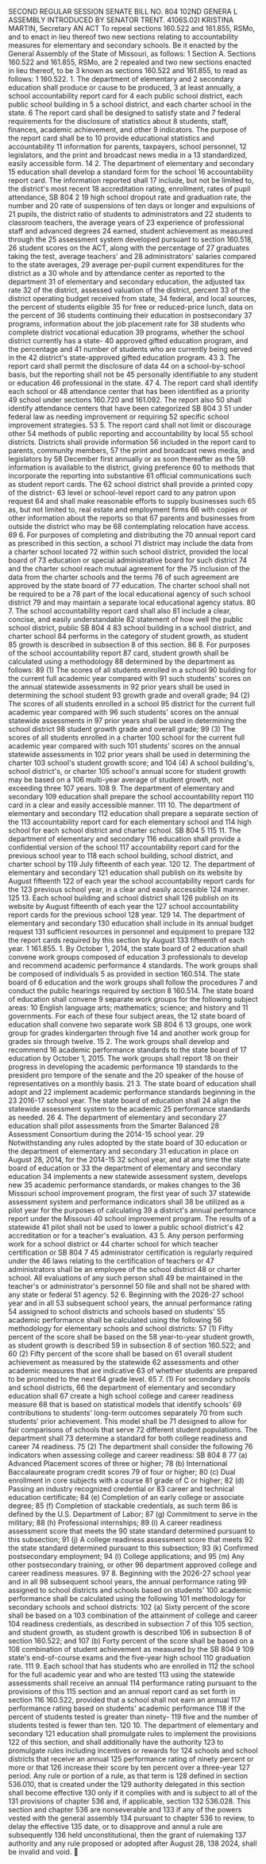SECOND REGULAR SESSION
SENATE BILL NO. 804
102ND GENERA L ASSEMBLY
INTRODUCED BY SENATOR TRENT.
4106S.02I KRISTINA MARTIN, Secretary
AN ACT
To repeal sections 160.522 and 161.855, RSMo, and to enact in lieu thereof two new sections
relating to accountability measures for elementary and secondary schools.
Be it enacted by the General Assembly of the State of Missouri, as follows:
1 Section A. Sections 160.522 and 161.855, RSMo, are
2 repealed and two new sections enacted in lieu thereof, to be
3 known as sections 160.522 and 161.855, to read as follows:
1 160.522. 1. The department of elementary and
2 secondary education shall produce or cause to be produced,
3 at least annually, a school accountability report card for
4 each public school district, each public school building in
5 a school district, and each charter school in the state.
6 The report card shall be designed to satisfy state and
7 federal requirements for the disclosure of statistics about
8 students, staff, finances, academic achievement, and other
9 indicators. The purpose of the report card shall be to
10 provide educational statistics and accountability
11 information for parents, taxpayers, school personnel,
12 legislators, and the print and broadcast news media in a
13 standardized, easily accessible form.
14 2. The department of elementary and secondary
15 education shall develop a standard form for the school
16 accountability report card. The information reported shall
17 include, but not be limited to, the district's most recent
18 accreditation rating, enrollment, rates of pupil attendance,
SB 804 2
19 high school dropout rate and graduation rate, the number and
20 rate of suspensions of ten days or longer and expulsions of
21 pupils, the district ratio of students to administrators and
22 students to classroom teachers, the average years of
23 experience of professional staff and advanced degrees
24 earned, student achievement as measured through the
25 assessment system developed pursuant to section 160.518,
26 student scores on the ACT, along with the percentage of
27 graduates taking the test, average teachers' and
28 administrators' salaries compared to the state averages,
29 average per-pupil current expenditures for the district as a
30 whole and by attendance center as reported to the department
31 of elementary and secondary education, the adjusted tax rate
32 of the district, assessed valuation of the district, percent
33 of the district operating budget received from state,
34 federal, and local sources, the percent of students eligible
35 for free or reduced-price lunch, data on the percent of
36 students continuing their education in postsecondary
37 programs, information about the job placement rate for
38 students who complete district vocational education
39 programs, whether the school district currently has a state-
40 approved gifted education program, and the percentage and
41 number of students who are currently being served in the
42 district's state-approved gifted education program.
43 3. The report card shall permit the disclosure of data
44 on a school-by-school basis, but the reporting shall not be
45 personally identifiable to any student or education
46 professional in the state.
47 4. The report card shall identify each school or
48 attendance center that has been identified as a priority
49 school under sections 160.720 and 161.092. The report also
50 shall identify attendance centers that have been categorized
SB 804 3
51 under federal law as needing improvement or requiring
52 specific school improvement strategies.
53 5. The report card shall not limit or discourage other
54 methods of public reporting and accountability by local
55 school districts. Districts shall provide information
56 included in the report card to parents, community members,
57 the print and broadcast news media, and legislators by
58 December first annually or as soon thereafter as the
59 information is available to the district, giving preference
60 to methods that incorporate the reporting into substantive
61 official communications such as student report cards. The
62 school district shall provide a printed copy of the district-
63 level or school-level report card to any patron upon request
64 and shall make reasonable efforts to supply businesses such
65 as, but not limited to, real estate and employment firms
66 with copies or other information about the reports so that
67 parents and businesses from outside the district who may be
68 contemplating relocation have access.
69 6. For purposes of completing and distributing the
70 annual report card as prescribed in this section, a school
71 district may include the data from a charter school located
72 within such school district, provided the local board of
73 education or special administrative board for such district
74 and the charter school reach mutual agreement for the
75 inclusion of the data from the charter schools and the terms
76 of such agreement are approved by the state board of
77 education. The charter school shall not be required to be a
78 part of the local educational agency of such school district
79 and may maintain a separate local educational agency status.
80 7. The school accountability report card shall also
81 include a clear, concise, and easily understandable
82 statement of how well the public school district, public
SB 804 4
83 school building in a school district, and charter school
84 performs in the category of student growth, as student
85 growth is described in subsection 8 of this section.
86 8. For purposes of the school accountability report
87 card, student growth shall be calculated using a methodology
88 determined by the department as follows:
89 (1) The scores of all students enrolled in a school
90 building for the current full academic year compared with
91 such students' scores on the annual statewide assessments in
92 prior years shall be used in determining the school student
93 growth grade and overall grade;
94 (2) The scores of all students enrolled in a school
95 district for the current full academic year compared with
96 such students' scores on the annual statewide assessments in
97 prior years shall be used in determining the school district
98 student growth grade and overall grade;
99 (3) The scores of all students enrolled in a charter
100 school for the current full academic year compared with such
101 students' scores on the annual statewide assessments in
102 prior years shall be used in determining the charter
103 school's student growth score; and
104 (4) A school building's, school district's, or charter
105 school's annual score for student growth may be based on a
106 multi-year average of student growth, not exceeding three
107 years.
108 9. The department of elementary and secondary
109 education shall prepare the school accountability report
110 card in a clear and easily accessible manner.
111 10. The department of elementary and secondary
112 education shall prepare a separate section of the
113 accountability report card for each elementary school and
114 high school for each school district and charter school.
SB 804 5
115 11. The department of elementary and secondary
116 education shall provide a confidential version of the school
117 accountability report card for the previous school year to
118 each school building, school district, and charter school by
119 July fifteenth of each year.
120 12. The department of elementary and secondary
121 education shall publish on its website by August fifteenth
122 of each year the school accountability report cards for the
123 previous school year, in a clear and easily accessible
124 manner.
125 13. Each school building and school district shall
126 publish on its website by August fifteenth of each year the
127 school accountability report cards for the previous school
128 year.
129 14. The department of elementary and secondary
130 education shall include in its annual budget request
131 sufficient resources in personnel and equipment to prepare
132 the report cards required by this section by August
133 fifteenth of each year.
1 161.855. 1. By October 1, 2014, the state board of
2 education shall convene work groups composed of education
3 professionals to develop and recommend academic performance
4 standards. The work groups shall be composed of individuals
5 as provided in section 160.514. The state board of
6 education and the work groups shall follow the procedures
7 and conduct the public hearings required by section
8 160.514. The state board of education shall convene
9 separate work groups for the following subject areas:
10 English language arts; mathematics; science; and history and
11 governments. For each of these four subject areas, the
12 state board of education shall convene two separate work
SB 804 6
13 groups, one work group for grades kindergarten through five
14 and another work group for grades six through twelve.
15 2. The work groups shall develop and recommend
16 academic performance standards to the state board of
17 education by October 1, 2015. The work groups shall report
18 on their progress in developing the academic performance
19 standards to the president pro tempore of the senate and the
20 speaker of the house of representatives on a monthly basis.
21 3. The state board of education shall adopt and
22 implement academic performance standards beginning in the
23 2016-17 school year. The state board of education shall
24 align the statewide assessment system to the academic
25 performance standards as needed.
26 4. The department of elementary and secondary
27 education shall pilot assessments from the Smarter Balanced
28 Assessment Consortium during the 2014-15 school year.
29 Notwithstanding any rules adopted by the state board of
30 education or the department of elementary and secondary
31 education in place on August 28, 2014, for the 2014-15
32 school year, and at any time the state board of education or
33 the department of elementary and secondary education
34 implements a new statewide assessment system, develops new
35 academic performance standards, or makes changes to the
36 Missouri school improvement program, the first year of such
37 statewide assessment system and performance indicators shall
38 be utilized as a pilot year for the purposes of calculating
39 a district's annual performance report under the Missouri
40 school improvement program. The results of a statewide
41 pilot shall not be used to lower a public school district's
42 accreditation or for a teacher's evaluation.
43 5. Any person performing work for a school district or
44 charter school for which teacher certification or
SB 804 7
45 administrator certification is regularly required under the
46 laws relating to the certification of teachers or
47 administrators shall be an employee of the school district
48 or charter school. All evaluations of any such person shall
49 be maintained in the teacher's or administrator's personnel
50 file and shall not be shared with any state or federal
51 agency.
52 6. Beginning with the 2026-27 school year and in all
53 subsequent school years, the annual performance rating
54 assigned to school districts and schools based on students'
55 academic performance shall be calculated using the following
56 methodology for elementary schools and school districts:
57 (1) Fifty percent of the score shall be based on the
58 year-to-year student growth, as student growth is described
59 in subsection 8 of section 160.522; and
60 (2) Fifty percent of the score shall be based on
61 overall student achievement as measured by the statewide
62 assessments and other academic measures that are indicative
63 of whether students are prepared to be promoted to the next
64 grade level.
65 7. (1) For secondary schools and school districts,
66 the department of elementary and secondary education shall
67 create a high school college and career readiness measure
68 that is based on statistical models that identify schools'
69 contributions to students' long-term outcomes separately
70 from such students' prior achievement. This model shall be
71 designed to allow for fair comparisons of schools that serve
72 different student populations. The department shall
73 determine a standard for both college readiness and career
74 readiness.
75 (2) The department shall consider the following
76 indicators when assessing college and career readiness:
SB 804 8
77 (a) Advanced Placement scores of three or higher;
78 (b) International Baccalaureate program credit scores
79 of four or higher;
80 (c) Dual enrollment in core subjects with a course
81 grade of C or higher;
82 (d) Passing an industry recognized credential or
83 career and technical education certificate;
84 (e) Completion of an early college or associate degree;
85 (f) Completion of stackable credentials, as such term
86 is defined by the U.S. Department of Labor;
87 (g) Commitment to serve in the military;
88 (h) Professional internships;
89 (i) A career readiness assessment score that meets the
90 state standard determined pursuant to this subsection;
91 (j) A college readiness assessment score that meets
92 the state standard determined pursuant to this subsection;
93 (k) Confirmed postsecondary employment;
94 (l) College applications; and
95 (m) Any other postsecondary training, or other
96 department approved college and career readiness measures.
97 8. Beginning with the 2026-27 school year and in all
98 subsequent school years, the annual performance rating
99 assigned to school districts and schools based on students'
100 academic performance shall be calculated using the following
101 methodology for secondary schools and school districts:
102 (a) Sixty percent of the score shall be based on a
103 combination of the attainment of college and career
104 readiness credentials, as described in subsection 7 of this
105 section, and student growth, as student growth is described
106 in subsection 8 of section 160.522; and
107 (b) Forty percent of the score shall be based on a
108 combination of student achievement as measured by the
SB 804 9
109 state's end-of-course exams and the five-year high school
110 graduation rate.
111 9. Each school that has students who are enrolled in
112 the school for the full academic year and who are tested
113 using the statewide assessments shall receive an annual
114 performance rating pursuant to the provisions of this
115 section and an annual report card as set forth in section
116 160.522, provided that a school shall not earn an annual
117 performance rating based on students' academic performance
118 if the percent of students tested is greater than ninety-
119 five and the number of students tested is fewer than ten.
120 10. The department of elementary and secondary
121 education shall promulgate rules to implement the provisions
122 of this section, and shall additionally have the authority
123 to promulgate rules including incentives or rewards for
124 schools and school districts that receive an annual
125 performance rating of ninety percent or more or that
126 increase their score by ten percent over a three-year
127 period. Any rule or portion of a rule, as that term is
128 defined in section 536.010, that is created under the
129 authority delegated in this section shall become effective
130 only if it complies with and is subject to all of the
131 provisions of chapter 536 and, if applicable, section
132 536.028. This section and chapter 536 are nonseverable and
133 if any of the powers vested with the general assembly
134 pursuant to chapter 536 to review, to delay the effective
135 date, or to disapprove and annul a rule are subsequently
136 held unconstitutional, then the grant of rulemaking
137 authority and any rule proposed or adopted after August 28,
138 2024, shall be invalid and void.

